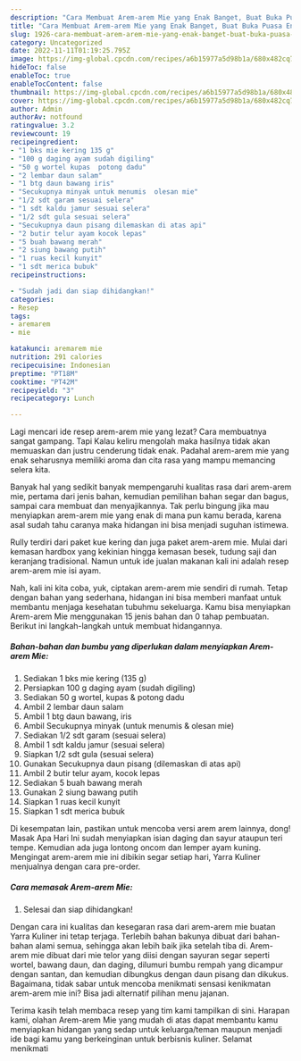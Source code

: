 ```yaml
---
description: "Cara Membuat Arem-arem Mie yang Enak Banget, Buat Buka Puasa Enak Banget"
title: "Cara Membuat Arem-arem Mie yang Enak Banget, Buat Buka Puasa Enak Banget"
slug: 1926-cara-membuat-arem-arem-mie-yang-enak-banget-buat-buka-puasa-enak-banget
category: Uncategorized
date: 2022-11-11T01:19:25.795Z
image: https://img-global.cpcdn.com/recipes/a6b15977a5d98b1a/680x482cq70/arem-arem-mie-foto-resep-utama.jpg
hideToc: false
enableToc: true
enableTocContent: false
thumbnail: https://img-global.cpcdn.com/recipes/a6b15977a5d98b1a/680x482cq70/arem-arem-mie-foto-resep-utama.jpg
cover: https://img-global.cpcdn.com/recipes/a6b15977a5d98b1a/680x482cq70/arem-arem-mie-foto-resep-utama.jpg
author: Admin
authorAv: notfound
ratingvalue: 3.2
reviewcount: 19
recipeingredient:
- "1 bks mie kering 135 g"
- "100 g daging ayam sudah digiling"
- "50 g wortel kupas  potong dadu"
- "2 lembar daun salam"
- "1 btg daun bawang iris"
- "Secukupnya minyak untuk menumis  olesan mie"
- "1/2 sdt garam sesuai selera"
- "1 sdt kaldu jamur sesuai selera"
- "1/2 sdt gula sesuai selera"
- "Secukupnya daun pisang dilemaskan di atas api"
- "2 butir telur ayam kocok lepas"
- "5 buah bawang merah"
- "2 siung bawang putih"
- "1 ruas kecil kunyit"
- "1 sdt merica bubuk"
recipeinstructions:

- "Sudah jadi dan siap dihidangkan!"
categories:
- Resep
tags:
- aremarem
- mie

katakunci: aremarem mie 
nutrition: 291 calories
recipecuisine: Indonesian
preptime: "PT18M"
cooktime: "PT42M"
recipeyield: "3"
recipecategory: Lunch

---
```



Lagi mencari ide resep arem-arem mie yang lezat? Cara membuatnya sangat gampang. Tapi Kalau keliru mengolah maka hasilnya tidak akan memuaskan dan justru cenderung tidak enak. Padahal arem-arem mie yang enak seharusnya memiliki aroma dan cita rasa yang mampu memancing selera kita.


Banyak hal yang sedikit banyak mempengaruhi kualitas rasa dari arem-arem mie, pertama dari jenis bahan, kemudian pemilihan bahan segar dan bagus, sampai cara membuat dan menyajikannya. Tak perlu bingung jika mau menyiapkan arem-arem mie yang enak di mana pun kamu berada, karena asal sudah tahu caranya maka hidangan ini bisa menjadi suguhan istimewa.

Rully terdiri dari paket kue kering dan juga paket arem-arem mie. Mulai dari kemasan hardbox yang kekinian hingga kemasan besek, tudung saji dan keranjang tradisional. Namun untuk ide jualan makanan kali ini adalah resep arem-arem mie isi ayam.


Nah, kali ini kita coba, yuk, ciptakan arem-arem mie sendiri di rumah. Tetap dengan bahan yang sederhana, hidangan ini bisa memberi manfaat untuk membantu menjaga kesehatan tubuhmu sekeluarga. Kamu bisa menyiapkan Arem-arem Mie menggunakan 15 jenis bahan dan 0 tahap pembuatan. Berikut ini langkah-langkah untuk membuat hidangannya.

<!--inarticleads1-->

##### Bahan-bahan dan bumbu yang diperlukan dalam menyiapkan Arem-arem Mie:

1. Sediakan 1 bks mie kering (135 g)
1. Persiapkan 100 g daging ayam (sudah digiling)
1. Sediakan 50 g wortel, kupas &amp; potong dadu
1. Ambil 2 lembar daun salam
1. Ambil 1 btg daun bawang, iris
1. Ambil Secukupnya minyak (untuk menumis &amp; olesan mie)
1. Sediakan 1/2 sdt garam (sesuai selera)
1. Ambil 1 sdt kaldu jamur (sesuai selera)
1. Siapkan 1/2 sdt gula (sesuai selera)
1. Gunakan Secukupnya daun pisang (dilemaskan di atas api)
1. Ambil 2 butir telur ayam, kocok lepas
1. Sediakan 5 buah bawang merah
1. Gunakan 2 siung bawang putih
1. Siapkan 1 ruas kecil kunyit
1. Siapkan 1 sdt merica bubuk


Di kesempatan lain, pastikan untuk mencoba versi arem arem lainnya, dong! Masak Apa Hari Ini sudah menyiapkan isian daging dan sayur ataupun teri tempe. Kemudian ada juga lontong oncom dan lemper ayam kuning. Mengingat arem-arem mie ini dibikin segar setiap hari, Yarra Kuliner menjualnya dengan cara pre-order. 

<!--inarticleads2-->

##### Cara memasak Arem-arem Mie:


1. Selesai dan siap dihidangkan!

Dengan cara ini kualitas dan kesegaran rasa dari arem-arem mie buatan Yarra Kuliner ini tetap terjaga. Terlebih bahan bakunya dibuat dari bahan-bahan alami semua, sehingga akan lebih baik jika setelah tiba di. Arem-arem mie dibuat dari mie telor yang diisi dengan sayuran segar seperti wortel, bawang daun, dan daging, dilumuri bumbu rempah yang dicampur dengan santan, dan kemudian dibungkus dengan daun pisang dan dikukus. Bagaimana, tidak sabar untuk mencoba menikmati sensasi kenikmatan arem-arem mie ini? Bisa jadi alternatif pilihan menu jajanan. 

Terima kasih telah membaca resep yang tim kami tampilkan di sini. Harapan kami, olahan Arem-arem Mie yang mudah di atas dapat membantu kamu menyiapkan hidangan yang sedap untuk keluarga/teman maupun menjadi ide bagi kamu yang berkeinginan untuk berbisnis kuliner. Selamat menikmati
